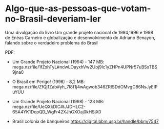 # Algo-que-as-pessoas-que-votam-no-Brasil-deveriam-ler
Uma divulgação do livro Um grande projeto nacional de 1994,1996 e 1998 de Enéas Carneiro e globalização e desenvolvimento do Adriano Benayon, falando sobre o verdadeiro problema do Brasil

PDF:

- Um Grande Projeto Nacional (1994) - 147 MB: mega.nz/file/1fZxhTyL#ndwLOayxhVw2Ubj9Ic1yZHPn4UPNr57uBSxTBS9jna0

- O Brasil em Perigo! (1996) - 8,2 MB: mega.nz/file/ZfQj1Zab#yh_7I8f1j4wAgwob346ZRISDdOMvgC86NsJyElPuYUU

- Um Grande Projeto Nacional (1998) - 123 MB: mega.nz/file/UeQXkDIC#tJJDHLC2-65A4YK1DopQD_WgFr42XJhGXOaj0kHSjX0
- Brasil colonia de banqueiros:https://digital.bbm.usp.br/handle/bbm/7547
